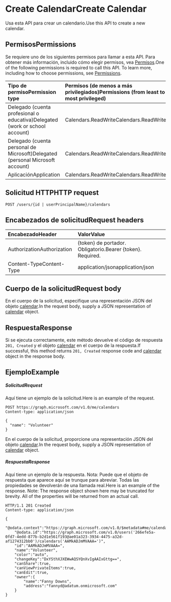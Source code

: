 # <a name="create-calendar"></a><span data-ttu-id="11231-101">Create Calendar</span><span class="sxs-lookup"><span data-stu-id="11231-101">Create Calendar</span></span>

<span data-ttu-id="11231-102">Usa esta API para crear un calendario.</span><span class="sxs-lookup"><span data-stu-id="11231-102">Use this API to create a new calendar.</span></span>
## <a name="permissions"></a><span data-ttu-id="11231-103">Permisos</span><span class="sxs-lookup"><span data-stu-id="11231-103">Permissions</span></span>
<span data-ttu-id="11231-p101">Se requiere uno de los siguientes permisos para llamar a esta API. Para obtener más información, incluido cómo elegir permisos, vea [Permisos](../../../concepts/permissions_reference.md).</span><span class="sxs-lookup"><span data-stu-id="11231-p101">One of the following permissions is required to call this API. To learn more, including how to choose permissions, see [Permissions](../../../concepts/permissions_reference.md).</span></span>

|<span data-ttu-id="11231-106">Tipo de permiso</span><span class="sxs-lookup"><span data-stu-id="11231-106">Permission type</span></span>      | <span data-ttu-id="11231-107">Permisos (de menos a más privilegiados)</span><span class="sxs-lookup"><span data-stu-id="11231-107">Permissions (from least to most privileged)</span></span>              | 
|:--------------------|:---------------------------------------------------------| 
|<span data-ttu-id="11231-108">Delegado (cuenta profesional o educativa)</span><span class="sxs-lookup"><span data-stu-id="11231-108">Delegated (work or school account)</span></span> | <span data-ttu-id="11231-109">Calendars.ReadWrite</span><span class="sxs-lookup"><span data-stu-id="11231-109">Calendars.ReadWrite</span></span>    | 
|<span data-ttu-id="11231-110">Delegado (cuenta personal de Microsoft)</span><span class="sxs-lookup"><span data-stu-id="11231-110">Delegated (personal Microsoft account)</span></span> | <span data-ttu-id="11231-111">Calendars.ReadWrite</span><span class="sxs-lookup"><span data-stu-id="11231-111">Calendars.ReadWrite</span></span>    | 
|<span data-ttu-id="11231-112">Aplicación</span><span class="sxs-lookup"><span data-stu-id="11231-112">Application</span></span> | <span data-ttu-id="11231-113">Calendars.ReadWrite</span><span class="sxs-lookup"><span data-stu-id="11231-113">Calendars.ReadWrite</span></span> | 

## <a name="http-request"></a><span data-ttu-id="11231-114">Solicitud HTTP</span><span class="sxs-lookup"><span data-stu-id="11231-114">HTTP request</span></span>
<!-- { "blockType": "ignored" } -->
```http
POST /users/{id | userPrincipalName}/calendars
```
## <a name="request-headers"></a><span data-ttu-id="11231-115">Encabezados de solicitud</span><span class="sxs-lookup"><span data-stu-id="11231-115">Request headers</span></span>
| <span data-ttu-id="11231-116">Encabezado</span><span class="sxs-lookup"><span data-stu-id="11231-116">Header</span></span>       | <span data-ttu-id="11231-117">Valor</span><span class="sxs-lookup"><span data-stu-id="11231-117">Value</span></span> |
|:---------------|:--------|
| <span data-ttu-id="11231-118">Authorization</span><span class="sxs-lookup"><span data-stu-id="11231-118">Authorization</span></span>  | <span data-ttu-id="11231-p102">{token} de portador. Obligatorio.</span><span class="sxs-lookup"><span data-stu-id="11231-p102">Bearer {token}. Required.</span></span>  |
| <span data-ttu-id="11231-121">Content-Type</span><span class="sxs-lookup"><span data-stu-id="11231-121">Content-Type</span></span>  | <span data-ttu-id="11231-122">application/json</span><span class="sxs-lookup"><span data-stu-id="11231-122">application/json</span></span>  |

## <a name="request-body"></a><span data-ttu-id="11231-123">Cuerpo de la solicitud</span><span class="sxs-lookup"><span data-stu-id="11231-123">Request body</span></span>
<span data-ttu-id="11231-124">En el cuerpo de la solicitud, especifique una representación JSON del objeto [calendar](../resources/calendar.md).</span><span class="sxs-lookup"><span data-stu-id="11231-124">In the request body, supply a JSON representation of [calendar](../resources/calendar.md) object.</span></span>

## <a name="response"></a><span data-ttu-id="11231-125">Respuesta</span><span class="sxs-lookup"><span data-stu-id="11231-125">Response</span></span>

<span data-ttu-id="11231-126">Si se ejecuta correctamente, este método devuelve el código de respuesta `201, Created` y el objeto [calendar](../resources/calendar.md) en el cuerpo de la respuesta.</span><span class="sxs-lookup"><span data-stu-id="11231-126">If successful, this method returns `201, Created` response code and [calendar](../resources/calendar.md) object in the response body.</span></span>

## <a name="example"></a><span data-ttu-id="11231-127">Ejemplo</span><span class="sxs-lookup"><span data-stu-id="11231-127">Example</span></span>
##### <a name="request"></a><span data-ttu-id="11231-128">Solicitud</span><span class="sxs-lookup"><span data-stu-id="11231-128">Request</span></span>
<span data-ttu-id="11231-129">Aquí tiene un ejemplo de la solicitud.</span><span class="sxs-lookup"><span data-stu-id="11231-129">Here is an example of the request.</span></span>
<!-- {
  "blockType": "request",
  "name": "create_calendar_from_user"
}-->
```http
POST https://graph.microsoft.com/v1.0/me/calendars
Content-type: application/json

{
  "name": "Volunteer"
}
```
<span data-ttu-id="11231-130">En el cuerpo de la solicitud, proporcione una representación JSON del objeto [calendar](../resources/calendar.md).</span><span class="sxs-lookup"><span data-stu-id="11231-130">In the request body, supply a JSON representation of [calendar](../resources/calendar.md) object.</span></span>
##### <a name="response"></a><span data-ttu-id="11231-131">Respuesta</span><span class="sxs-lookup"><span data-stu-id="11231-131">Response</span></span>
<span data-ttu-id="11231-p103">Aquí tiene un ejemplo de la respuesta. Nota: Puede que el objeto de respuesta que aparece aquí se trunque para abreviar. Todas las propiedades se devolverán de una llamada real.</span><span class="sxs-lookup"><span data-stu-id="11231-p103">Here is an example of the response. Note: The response object shown here may be truncated for brevity. All of the properties will be returned from an actual call.</span></span>
<!-- {
  "blockType": "response",
  "truncated": true,
  "@odata.type": "microsoft.graph.calendar"
} -->
```http
HTTP/1.1 201 Created
Content-type: application/json

{
    "@odata.context":"https://graph.microsoft.com/v1.0/$metadata#me/calendars/$entity",
    "@odata.id":"https://graph.microsoft.com/v1.0/users('266efe5a-0fd7-4edd-877b-b2d1e561f193@ae01a323-3934-4475-a32d-af1274312bb0')/calendars('AAMkADJmMVAAA=')",
    "id":"AAMkADJmMVAAA=",
    "name":"Volunteer",
    "color":"auto",
    "changeKey":"DxYSthXJXEWwAQSYQnXvIgAAIxGttg==",
    "canShare":true,
    "canViewPrivateItems":true,
    "canEdit":true,
    "owner":{
        "name":"Fanny Downs",
        "address":"fannyd@adatum.onmicrosoft.com"
    }
}
```

<!-- uuid: 8fcb5dbc-d5aa-4681-8e31-b001d5168d79
2015-10-25 14:57:30 UTC -->
<!-- {
  "type": "#page.annotation",
  "description": "Create Calendar",
  "keywords": "",
  "section": "documentation",
  "tocPath": ""
}-->
